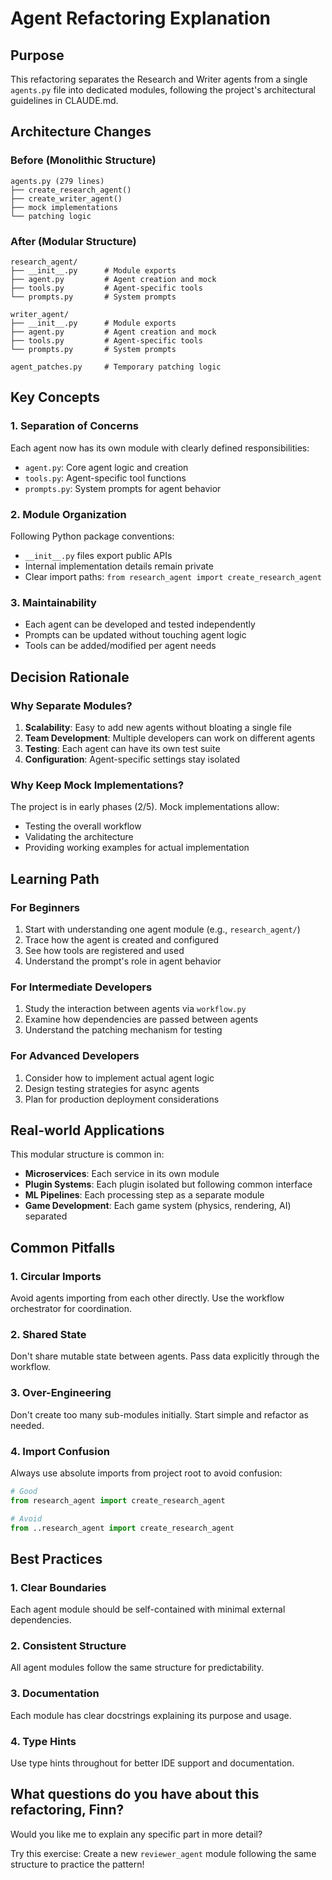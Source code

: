 # Agent Refactoring Explanation

## Purpose
This refactoring separates the Research and Writer agents from a single `agents.py` file into dedicated modules, following the project's architectural guidelines in CLAUDE.md.

## Architecture Changes

### Before (Monolithic Structure)
```
agents.py (279 lines)
├── create_research_agent()
├── create_writer_agent()
├── mock implementations
└── patching logic
```

### After (Modular Structure)
```
research_agent/
├── __init__.py      # Module exports
├── agent.py         # Agent creation and mock
├── tools.py         # Agent-specific tools
└── prompts.py       # System prompts

writer_agent/
├── __init__.py      # Module exports
├── agent.py         # Agent creation and mock
├── tools.py         # Agent-specific tools
└── prompts.py       # System prompts

agent_patches.py     # Temporary patching logic
```

## Key Concepts

### 1. **Separation of Concerns**
Each agent now has its own module with clearly defined responsibilities:
- `agent.py`: Core agent logic and creation
- `tools.py`: Agent-specific tool functions
- `prompts.py`: System prompts for agent behavior

### 2. **Module Organization**
Following Python package conventions:
- `__init__.py` files export public APIs
- Internal implementation details remain private
- Clear import paths: `from research_agent import create_research_agent`

### 3. **Maintainability**
- Each agent can be developed and tested independently
- Prompts can be updated without touching agent logic
- Tools can be added/modified per agent needs

## Decision Rationale

### Why Separate Modules?
1. **Scalability**: Easy to add new agents without bloating a single file
2. **Team Development**: Multiple developers can work on different agents
3. **Testing**: Each agent can have its own test suite
4. **Configuration**: Agent-specific settings stay isolated

### Why Keep Mock Implementations?
The project is in early phases (2/5). Mock implementations allow:
- Testing the overall workflow
- Validating the architecture
- Providing working examples for actual implementation

## Learning Path

### For Beginners
1. Start with understanding one agent module (e.g., `research_agent/`)
2. Trace how the agent is created and configured
3. See how tools are registered and used
4. Understand the prompt's role in agent behavior

### For Intermediate Developers
1. Study the interaction between agents via `workflow.py`
2. Examine how dependencies are passed between agents
3. Understand the patching mechanism for testing

### For Advanced Developers
1. Consider how to implement actual agent logic
2. Design testing strategies for async agents
3. Plan for production deployment considerations

## Real-world Applications

This modular structure is common in:
- **Microservices**: Each service in its own module
- **Plugin Systems**: Each plugin isolated but following common interface
- **ML Pipelines**: Each processing step as a separate module
- **Game Development**: Each game system (physics, rendering, AI) separated

## Common Pitfalls

### 1. **Circular Imports**
Avoid agents importing from each other directly. Use the workflow orchestrator for coordination.

### 2. **Shared State**
Don't share mutable state between agents. Pass data explicitly through the workflow.

### 3. **Over-Engineering**
Don't create too many sub-modules initially. Start simple and refactor as needed.

### 4. **Import Confusion**
Always use absolute imports from project root to avoid confusion:
```python
# Good
from research_agent import create_research_agent

# Avoid
from ..research_agent import create_research_agent
```

## Best Practices

### 1. **Clear Boundaries**
Each agent module should be self-contained with minimal external dependencies.

### 2. **Consistent Structure**
All agent modules follow the same structure for predictability.

### 3. **Documentation**
Each module has clear docstrings explaining its purpose and usage.

### 4. **Type Hints**
Use type hints throughout for better IDE support and documentation.

## What questions do you have about this refactoring, Finn?
Would you like me to explain any specific part in more detail?

Try this exercise: Create a new `reviewer_agent` module following the same structure to practice the pattern!